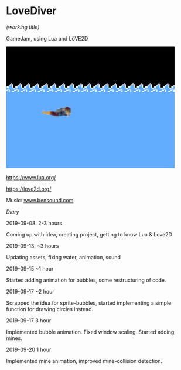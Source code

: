 # LoveDiver 
_(working title)_

GameJam, using Lua and LöVE2D


![ScreenShot](https://raw.githubusercontent.com/ElSiipo/SpelSylt3/master/screenShot.png)


https://www.lua.org/

https://love2d.org/


 Music: www.bensound.com
  
   


_Diary_

2019-09-08: 2-3 hours

Coming up with idea, creating project, getting to know Lua & Love2D


2019-09-13: ~3 hours

Updating assets, fixing water, animation, sound


2019-09-15 ~1 hour

Started adding animation for bubbles, some restructuring of code.


2019-09-17 ~2 hour

Scrapped the idea for sprite-bubbles, started implementing a simple function for drawing circles instead. 


2019-09-17 3 hour

Implemented bubble animation. Fixed window scaling. Started adding mines.


2019-09-20 1 hour

Implemented mine animation, improved mine-collision detection.
